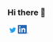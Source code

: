 ### Hi there 👋
<a href="https://twitter.com/madhavsullad">
  <img align="left" alt="Madhav Sullad | Twitter" width="21px" src="assets/Twitter_Logo_Blue.png" />
</a>
<a href="https://www.linkedin.com/in/madhav-sullad-610816161">
 <img align="left" alt="Madhav Sullad | Linkedin" width="21px" src="assets/In-Bug.png"> 
</a>
<!--
**madhavsullad/madhavsullad** is a ✨ _special_ ✨ repository because its `README.md` (this file) appears on your GitHub profile.

Here are some ideas to get you started:

- 🔭 I’m currently working on ...
- 🌱 I’m currently learning ...
- 👯 I’m looking to collaborate on ...
- 🤔 I’m looking for help with ...
- 💬 Ask me about ...
- 📫 How to reach me: ...
- 😄 Pronouns: ...
- ⚡ Fun fact: ...
-->
